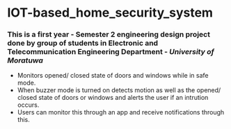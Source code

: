 # IOT-based_home_security_system
### **This is a first year - Semester 2 engineering design project done by group of students in Electronic and Telecommunication Engineering Department - _University of Moratuwa_**
- Monitors opened/ closed state of doors and windows while in safe mode.
- When buzzer mode is turned on detects motion as well as the opened/ closed state of doors or windows and alerts the user if an intrution occurs.
- Users can monitor this through an app and receive notifications through this.

